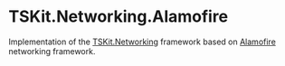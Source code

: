 # TSKit.Networking.Alamofire
Implementation of the [TSKit.Networking](https://github.com/adya/TSKit.Networking) framework based on [Alamofire](https://github.com/Alamofire/Alamofire) networking framework.
